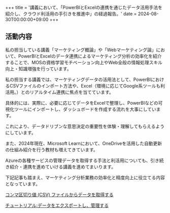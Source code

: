 +++
title = '講義において、「PowerBIとExcelの連携を通じたデータ活用手法を紹介し、クラウド利活用の手引きを推進中」の経過報告。'
date = 2024-08-30T00:00:00+09:00
+++
## 活動内容

私の担当している講義「マーケティング概論」や「Webマーケティング論」において、PowerBIとExcelのデータ連携によるマーケティング分析の効率化を紹介することで、MOSの資格学習モチベーション向上やWeb全般の情報処理スキル向上・知識増強を行っています。

私の担当する講義では、マーケティングデータの活用法として、PowerBIにおけるCSVファイルのインポート方法や、Excel（環境に応じてGoogle系ツールも利活用。）とのリアルタイム連携に焦点を当てています。

具体的には、実際に、必要に応じてデータをExcelで整理し、PowerBIなどの可視化ツールにインポートし、ダッシュボードを作成する流れを大事にしています。

これにより、データドリブンな意思決定の重要性を体験・理解してもらえるようにしています。

また、2024年現在、Microsoft Learnにおいて、OneDriveを活用した自動更新の仕組み紹介を行う教材も増えてきています。

Azureの各種サービスの管理データを取得する手法と利活用についても、引き続き紹介・連携を進めていける講義を進めてまいります。

下記記事も踏まえ、マーケティング分析業務の効率化と精度向上に役立てる内容となっています。

[コンマ区切り値 (CSV) ファイルからデータを取得する](https://learn.microsoft.com/ja-jp/power-bi/connect-data/service-comma-separated-value-files)

[チュートリアル:データをエクスポートし、管理する](https://learn.microsoft.com/ja-jp/azure/cost-management-billing/costs/tutorial-export-acm-data)
